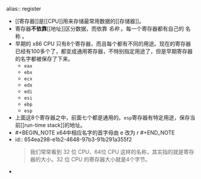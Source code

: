 alias:: register

- [[寄存器]]是[[CPU]]用来存储最常用数据的[[存储器]]。
- 寄存器**不依靠**[[地址]]区分数据，而依靠 *名称* 。每一个寄存器都有自己的 名称 。
- 早期的 x86 CPU 只有8个寄存器，而且每个都有不同的用途。现在的寄存器已经有100多个了，都变成通用寄存器，不特别指定用途了，但是早期寄存器的名字都被保存了下来。
	- `eax`
	- `ebx`
	- `ecx`
	- `edx`
	- `edi`
	- `esi`
	- `ebp`
	- `esp`
- 上面这8个寄存器之中，前面七个都是通用的。`esp`寄存器有特定用途，保存当前[[run-time stack]]的地址。
- #+BEGIN_NOTE
  x64中相应名字的首字母由 e 改为 r
  #+END_NOTE
- id:: 654ea298-e1b2-4648-97b3-91b291a355f2
  >我们常常看到 32 位 CPU、64位 CPU 这样的名称，其实指的就是寄存器的大小。32 位 CPU 的寄存器大小就是4个字节。
-